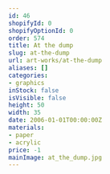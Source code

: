 ```yaml
---
id: 46
shopifyId: 0
shopifyOptionId: 0
order: 574
title: At the dump
slug: at-the-dump
url: art-works/at-the-dump
aliases: []
categories:
- graphics
inStock: false
isVisible: false
height: 50
width: 35
date: 2006-01-01T00:00:00Z
materials:
- paper
- acrylic
price: -1
mainImage: at_the_dump.jpg
---
```

